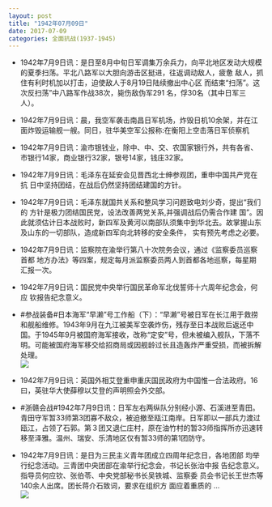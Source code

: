 ```yaml
---
layout: post
title: "1942年07月09日"
date: 2017-07-09
categories: 全面抗战(1937-1945)
---
```


<meta name="referrer" content="no-referrer" />

- 1942年7月9日讯：是日至8月中旬日军调集万余兵力，向平北地区发动大规模 的夏季扫荡。平北八路军以大胆向游击区挺进，往返调动敌人，疲惫 敌人，抓住有利时机加以打击，迫使敌人于8月19日陆续撤出中心区 而结束“扫荡”。这次反扫荡”中八路军作战38次，毙伤敌伪军291 名，俘30名（其中日军三人）。 

- 1942年7月9日讯：晨，我空军袭击南昌日军机场，炸毁日机10余架，并在江面炸毁运输舰一艘。同日，驻华美空军公报称:在衡阳上空击落日军侦察机 

- 1942年7月9日讯：渝市银钱业，除中、中、交、农国家银行外，共有各省、 市银行14家，商业银行32家，银号14家，钱庄32家。 

- 1942年7月9日讯：毛泽东在延安会见晋西北士绅参观团，重申中国共产党在抗 日中坚持团结，在战后仍然坚持团结建国的方针。 

- 1942年7月9日讯：毛泽东就国共关系和整风学习问题致电刘少奇，提出“我们的 方针是极力团结国民党，设法改善两党关系,并强调战后仍需合作建 国”。因此就须估计日本战败时，新四军及黄河以南部队须集中到华北去。故掌握山东及山东的一切部队，造成新四军向北转移的安全条件， 实有预先考虑之必要。 

- 1942年7月9日讯：监察院在渝举行第八十次院务会议，通过《监察委员巡察首都 地方办法》等四案，规定每月派监察委员两人到首都各地巡察，每星期 汇报一次。 

- 1942年7月9日讯：国民党中央举行国民革命军北伐誓师十六周年纪念会，何应 钦报告纪念意义。 

- #参战装备#日本海军“早濑”号工作船（下）：“早濑”号被日军在长江用于救捞和舰船维修。1943年9月在九江被美军空袭炸伤，残存至日本战败后返还中国。于1945年9月被国府海军接收，改称“定安”号，但未被编入舰队，下落不明。可能被国府海军移交给招商局或因舰龄过长且造轰炸严重受损，而被拆解处理。 <br/><img src="https://wx1.sinaimg.cn/large/aca367d8ly1fhdeiw0dtsj20j609twfy.jpg" />

- 1942年7月9日讯：英国外相艾登重申重庆国民政府为中国惟一合法政府。16 曰，英驻华大使薛穆以艾登的声明照会外交部。 

- #浙赣会战#1942年7月9日讯：日军左右两纵队分别经小源、石溪进至青田。青田守军暂33师第3团寡不敌众，被迫撤至瓯江南岸。日军即以一部兵力渡过瓯江，占领了石郭。第３团又退仁庄村，原在油竹村的暂33师指挥所亦迅速转移至泽雅。温州、瑞安、乐清地区仅有暂33师的第1团防守。 

- 1942年7月9日讯：是日为三民主义青年团成立四周年纪念日，各地团部 均举行纪念活动。三青团中央团部在渝举行纪念会，书记长张治中报 告纪念意义。指导员何应钦、张伯苓、中央党部秘书长吴铁城、监察委 员会书记长王世杰等140余人出席。团长蒋介石致词，要求在组织方 面应着重质的 ... <br/><img src="https://wx1.sinaimg.cn/large/aca367d8ly1fhdb21549zj20c80ayglp.jpg" />

